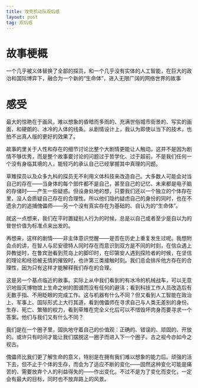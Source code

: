 ```yaml
---
title: 攻壳机动队观后感
layout: post
tag: 观后感
---
```


# 故事梗概

一个几乎被义体替换了全部的探员，和一个几乎没有实体的人工智能，在巨大的政治和国际博弈下，融合为一个新的“生命体”，进入无限广阔的网络世界的故事

# 感受

最大的惊艳在于画风，难以想象的昏暗而多雨的、充满世俗城市街景的、写实的画面，和硬朗的、冰冷的人体的线条。从剧情设计上，我认为即使以当下的技术，也拍不出真人版的更好的效果了。

故事的里关于人性和存在的细节讨论比整个大剧情更能让人触动。这并不是因为剧情不够优秀，而是整个故事要讨论的问题过于哲学化、过于超前，不是我们任何一个没有身临其境的人，能轻巧的承认自己已经掌握其中真理的问题。

草雉探员以及众多九科的探员无不利用义体科技来改造自己。大多数人可能会对当自己的存在——当身体的每个部件都不是自己，甚至自己的记忆、未来都是电子脑的存储时——产生一些疑惑。但设身处地的想，只要我们还以一个独立的个体存在里，没人会质疑自己存在的合理性。所以他们隐约疑虑自己的身份的同时，也在不遗余力的追捕傀儡师——另一个没有真实存在为基础的、自认为的“生命体”。

就这一点想来，我们在平时置疑别人行为的时候，总是以自己或者至少是自以为的普世价值为标准点来出发的。

再想来，这样的剧情——非主体意识觉醒——是否在历史上重复发生过呢。我想附会点的讲，在智人与尼安德特人同时存在而意识到双方是不同的时刻，在信众遇上异教徙时，在鲁宾逊看到荒岛上的脚印时，在印第安人遇到探险者的时候，在坚信的理论和经验被无情的摧毁时，也许第三类接触时刻。我们总会排斥他方存在的合理性，因为只有这样才能解释我们存在的合理。

这是另一个基点临近的故事。实际上从中我们看到的有冰冷的机械战车，可以无意识地毁灭博物馆上生命之树的图谱而没有任何的避讳；看到科技工作人员改造后有无数手指、不用眨眼的完成工作。这与机器有什么不同？但又看到人工智能在政治上、军事上、国际形式上大行其道，看到傀儡师在寻求自己与人类无差别的身份、生存、死亡、繁殖的权力，看到草雉在完全义化后可以不惜毁坏肉身而要寻求一个答案。他们与我们又有什么不同？

我们是在一个圈子里，固执地守着自己的价值观：正确的、错误的、顽固的、开放的。或许只有时间才能让我们摆脱这一圈子而进入下一个圈子。古之视今亦如今之视古。

傀儡师比我们更了解生命的意义，特别是在拥有我们难以想象的能力后。顽强的活下去，但不止于个体的生存，而会为了适应不断的变化——固然这种变化可能是痛苦的、需要放弃个人的利益得失的——作出变化。不过不是为了变化而变化，一定会有最大的目标，同时也不放弃路上的风景。
